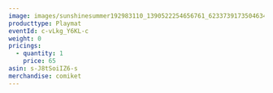 ```yaml
---
image: images/sunshinesummer192983110_1390522254656761_6233739173504634320_n.jpg
producttype: Playmat
eventId: c-vLkg_Y6KL-c
weight: 0
pricings:
  - quantity: 1
    price: 65
asin: s-J8tSoiIZ6-s
merchandise: comiket
---
```

